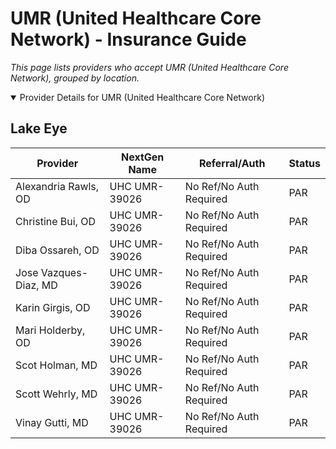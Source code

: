 # UMR (United Healthcare Core Network) - Insurance Guide

*This page lists providers who accept UMR (United Healthcare Core Network), grouped by location.*

<details open><summary>Provider Details for UMR (United Healthcare Core Network)</summary>

## Lake Eye 

| Provider | NextGen Name | Referral/Auth | Status |
|----------|-------------|--------------|--------|
| Alexandria Rawls, OD | UHC UMR-39026 | No Ref/No Auth Required | PAR |
| Christine Bui, OD | UHC UMR-39026 | No Ref/No Auth Required | PAR |
| Diba Ossareh, OD | UHC UMR-39026 | No Ref/No Auth Required | PAR |
| Jose Vazques-Diaz, MD | UHC UMR-39026 | No Ref/No Auth Required | PAR |
| Karin Girgis, OD | UHC UMR-39026 | No Ref/No Auth Required | PAR |
| Mari Holderby, OD | UHC UMR-39026 | No Ref/No Auth Required | PAR |
| Scot Holman, MD | UHC UMR-39026 | No Ref/No Auth Required | PAR |
| Scott Wehrly, MD | UHC UMR-39026 | No Ref/No Auth Required | PAR |
| Vinay Gutti, MD | UHC UMR-39026 | No Ref/No Auth Required | PAR |

</details>

